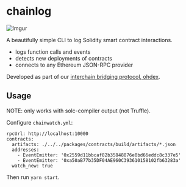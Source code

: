 chainlog
========

![Imgur](https://i.imgur.com/U4R2agi.png)

A beautifully simple CLI to log Solidity smart contract interactions.

 * logs function calls and events
 * detects new deployments of contracts
 * connects to any Ethereum JSON-RPC provider

Developed as part of our [interchain bridging protocol, ohdex](https://github.com/liamzebedee/ohdex).

## Usage
NOTE: only works with solc-compiler output (not Truffle).

Configure `chainwatch.yml`:

```
rpcUrl: http://localhost:10000
contracts:
  artifacts: ./../../packages/contracts/build/artifacts/*.json
  addresses:
    - EventEmitter: '0x2559d11bbcaf82b35848876e0bd66eddc8c337e5'
    - EventEmitter: '0xa50aB77b35DF04AE960C393610158102fb63283a'
  watch_new: true
```

Then run `yarn start`.